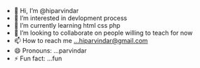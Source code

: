 - 👋 Hi, I’m @hiparvindar
- 👀 I’m interested in devlopment process
- 🌱 I’m currently learning html css php
- 💞️ I’m looking to collaborate on people willing to teach for now
- 📫 How to reach me ...hiparvindar@gmail.com
- 😄 Pronouns: ...parvindar
- ⚡ Fun fact: ...fun

<!---
hiparvindar/hiparvindar is a ✨ special ✨ repository because its `README.md` (this file) appears on your GitHub profile.
You can click the Preview link to take a look at your changes.
--->
